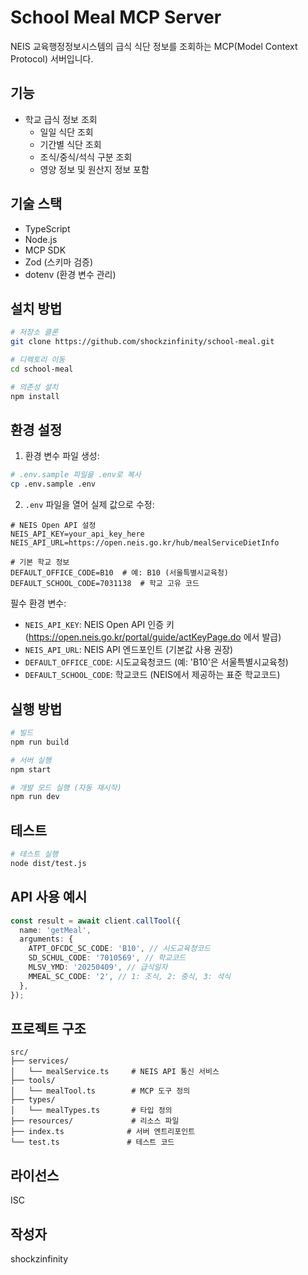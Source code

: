# School Meal MCP Server

NEIS 교육행정정보시스템의 급식 식단 정보를 조회하는 MCP(Model Context Protocol) 서버입니다.

## 기능

- 학교 급식 정보 조회
  - 일일 식단 조회
  - 기간별 식단 조회
  - 조식/중식/석식 구분 조회
  - 영양 정보 및 원산지 정보 포함

## 기술 스택

- TypeScript
- Node.js
- MCP SDK
- Zod (스키마 검증)
- dotenv (환경 변수 관리)

## 설치 방법

```bash
# 저장소 클론
git clone https://github.com/shockzinfinity/school-meal.git

# 디렉토리 이동
cd school-meal

# 의존성 설치
npm install
```

## 환경 설정

1. 환경 변수 파일 생성:

```bash
# .env.sample 파일을 .env로 복사
cp .env.sample .env
```

2. `.env` 파일을 열어 실제 값으로 수정:

```env
# NEIS Open API 설정
NEIS_API_KEY=your_api_key_here
NEIS_API_URL=https://open.neis.go.kr/hub/mealServiceDietInfo

# 기본 학교 정보
DEFAULT_OFFICE_CODE=B10  # 예: B10 (서울특별시교육청)
DEFAULT_SCHOOL_CODE=7031138  # 학교 고유 코드
```

필수 환경 변수:

- `NEIS_API_KEY`: NEIS Open API 인증 키 (https://open.neis.go.kr/portal/guide/actKeyPage.do 에서 발급)
- `NEIS_API_URL`: NEIS API 엔드포인트 (기본값 사용 권장)
- `DEFAULT_OFFICE_CODE`: 시도교육청코드 (예: 'B10'은 서울특별시교육청)
- `DEFAULT_SCHOOL_CODE`: 학교코드 (NEIS에서 제공하는 표준 학교코드)

## 실행 방법

```bash
# 빌드
npm run build

# 서버 실행
npm start

# 개발 모드 실행 (자동 재시작)
npm run dev
```

## 테스트

```bash
# 테스트 실행
node dist/test.js
```

## API 사용 예시

```typescript
const result = await client.callTool({
  name: 'getMeal',
  arguments: {
    ATPT_OFCDC_SC_CODE: 'B10', // 시도교육청코드
    SD_SCHUL_CODE: '7010569', // 학교코드
    MLSV_YMD: '20250409', // 급식일자
    MMEAL_SC_CODE: '2', // 1: 조식, 2: 중식, 3: 석식
  },
});
```

## 프로젝트 구조

```
src/
├── services/
│   └── mealService.ts     # NEIS API 통신 서비스
├── tools/
│   └── mealTool.ts        # MCP 도구 정의
├── types/
│   └── mealTypes.ts       # 타입 정의
├── resources/             # 리소스 파일
├── index.ts              # 서버 엔트리포인트
└── test.ts               # 테스트 코드
```

## 라이선스

ISC

## 작성자

shockzinfinity
